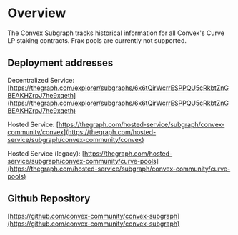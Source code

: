 # Overview

The Convex Subgraph tracks historical information for all Convex's Curve LP staking contracts. Frax pools are currently not supported.

## Deployment addresses

Decentralized Service: [https://thegraph.com/explorer/subgraphs/6x6tQirWcrrESPPQU5cRkbtZnGBEAKHZrpJ7he9xqeth](https://thegraph.com/explorer/subgraphs/6x6tQirWcrrESPPQU5cRkbtZnGBEAKHZrpJ7he9xqeth)

Hosted Service: [https://thegraph.com/hosted-service/subgraph/convex-community/convex](https://thegraph.com/hosted-service/subgraph/convex-community/convex)

Hosted Service (legacy): [https://thegraph.com/hosted-service/subgraph/convex-community/curve-pools](https://thegraph.com/hosted-service/subgraph/convex-community/curve-pools)

## Github Repository

[https://github.com/convex-community/convex-subgraph](https://github.com/convex-community/convex-subgraph)
